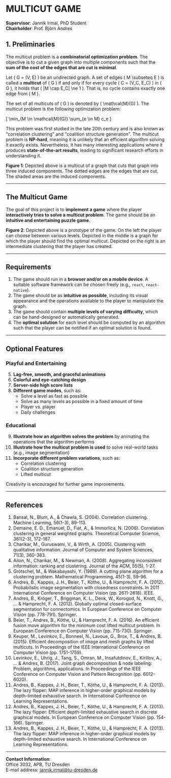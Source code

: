 # MULTICUT GAME

**Supervisor**: Jannik Irmai, PhD Student  
**Chairholder**: Prof. Björn Andres  

## 1. Preliminaries

The multicut problem is a **combinatorial optimization problem**. The objective is to cut a given graph into multiple components such that the **sum of the cost of the edges that are cut is minimal**.

Let \( G = (V, E) \) be an undirected graph. A set of edges \( M \subseteq E \) is called a **multicut** of \( G \) if and only if for every cycle \( C = (V_C, E_C) \) in \( G \), it holds that \( |M \cap E_C| \ne 1 \). That is, no cycle contains exactly one edge from \( M \).

The set of all multicuts of \( G \) is denoted by \( \mathcal{M}(G) \). The multicut problem is the following optimization problem:

\[
\min_{M \in \mathcal{M}(G)} \sum_{e \in M} c_e
\]

This problem was first studied in the late 20th century and is also known as "correlation clustering" and "coalition structure generation". The multicut problem is **NP-hard**, meaning it is unlikely that an efficient algorithm solving it exactly exists. Nevertheless, it has many interesting applications where it produces **state-of-the-art results**, leading to significant research efforts in understanding it.

**Figure 1**: Depicted above is a multicut of a graph that cuts that graph into three induced components. The dotted edges are the edges that are cut. The shaded areas are the induced components.

---

## The Multicut Game

The goal of this project is to **implement a game** where the player **interactively tries to solve a multicut problem**. The game should be an **intuitive and entertaining puzzle game**.

**Figure 2**: Depicted above is a prototype of the game. On the left the player can choose between various levels. Depicted in the middle is a graph for which the player should find the optimal multicut. Depicted on the right is an intermediate clustering that the player has created.

---

## Requirements

1. The game should run in a **browser and/or on a mobile device**. A suitable software framework can be chosen freely (e.g., `react`, `react-native`).
2. The game should be as **intuitive as possible**, including its visual appearance and the operations available to the player to manipulate the graph.
3. The game should contain **multiple levels of varying difficulty**, which can be hand-designed or automatically generated.
4. The **optimal solution** for each level should be computed by an algorithm such that the player can be notified if an optimal solution is found.

---

## Optional Features

### Playful and Entertaining
5. **Lag-free, smooth, and graceful animations**
6. **Colorful and eye-catching design**
7. **Server-side high score lists**
8. **Different game modes**, such as:
   - Solve a level as fast as possible
   - Solve as many levels as possible in a fixed amount of time
   - Player vs. player
   - Daily challenges

### Educational
9. **Illustrate how an algorithm solves the problem** by animating the operations that the algorithm performs
10. **Illustrate how the multicut problem is used** to solve real-world tasks (e.g., image segmentation)
11. **Incorporate different problem variations**, such as:
    - Correlation clustering
    - Coalition structure generation
    - Lifted multicut

Creativity is encouraged for further game improvements.

---

## References

1. Bansal, N., Blum, A., & Chawla, S. (2004). Correlation clustering. Machine Learning, 56(1-3), 89-113.
2. Demaine, E. D., Emanuel, D., Fiat, A., & Immorlica, N. (2006). Correlation clustering in general weighted graphs. Theoretical Computer Science, 361(2-3), 172-187.
3. Charikar, M., Guruswami, V., & Wirth, A. (2005). Clustering with qualitative information. Journal of Computer and System Sciences, 71(3), 360-383.
4. Ailon, N., Charikar, M., & Newman, A. (2008). Aggregating inconsistent information: ranking and clustering. Journal of the ACM, 55(5), 1-27.
5. Grötschel, M., & Wakabayashi, Y. (1989). A cutting plane algorithm for a clustering problem. Mathematical Programming, 45(1-3), 59-96.
6. Andres, B., Kappes, J. H., Beier, T., Köthe, U., & Hamprecht, F. A. (2012). Probabilistic image segmentation with closedness constraints. In 2011 International Conference on Computer Vision (pp. 2611-2618). IEEE.
7. Andres, B., Kröger, T., Briggman, K. L., Denk, W., Korogod, N., Knott, G., ... & Hamprecht, F. A. (2012). Globally optimal closed-surface segmentation for connectomics. In European Conference on Computer Vision (pp. 778-791). Springer.
8. Beier, T., Andres, B., Köthe, U., & Hamprecht, F. A. (2016). An efficient fusion move algorithm for the minimum cost lifted multicut problem. In European Conference on Computer Vision (pp. 715-730). Springer.
9. Keuper, M., Levinkov, E., Bonneel, N., Lavoue, G., Brox, T., & Andres, B. (2015). Efficient decomposition of image and mesh graphs by lifted multicuts. In Proceedings of the IEEE International Conference on Computer Vision (pp. 1751-1759).
10. Levinkov, E., Uhrig, J., Tang, S., Omran, M., Insafutdinov, E., Kirillov, A., ... & Andres, B. (2017). Joint graph decomposition & node labeling: Problem, algorithms, applications. In Proceedings of the IEEE Conference on Computer Vision and Pattern Recognition (pp. 6012-6020).
11. Andres, B., Kappes, J. H., Beier, T., Köthe, U., & Hamprecht, F. A. (2013). The lazy flipper: MAP inference in higher-order graphical models by depth-limited exhaustive search. In International Conference on Learning Representations.
12. Andres, B., Kappes, J. H., Beier, T., Köthe, U., & Hamprecht, F. A. (2013). The lazy flipper: Efficient depth-limited exhaustive search in discrete graphical models. In European Conference on Computer Vision (pp. 154-166). Springer.
13. Andres, B., Kappes, J. H., Beier, T., Köthe, U., & Hamprecht, F. A. (2013). The lazy flipper: MAP inference in higher-order graphical models by depth-limited exhaustive search. In International Conference on Learning Representations.

---

**Contact Information**:  
Office 3032, APB, TU Dresden  
E-mail address: jannik.irmal@tu-dresden.de
